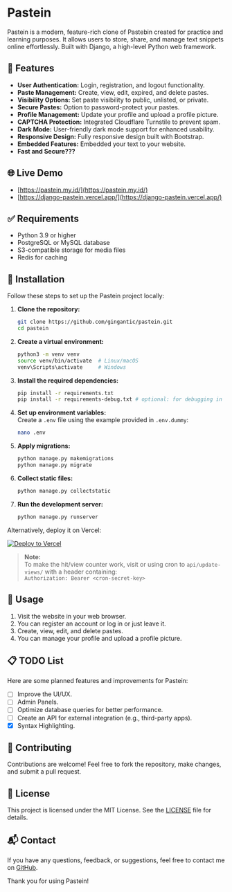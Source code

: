 # Pastein

Pastein is a modern, feature-rich clone of Pastebin created for practice and learning purposes. It allows users to store, share, and manage text snippets online effortlessly. Built with Django, a high-level Python web framework.

## 🌟 Features

- **User Authentication:** Login, registration, and logout functionality.
- **Paste Management:** Create, view, edit, expired, and delete pastes.
- **Visibility Options:** Set paste visibility to public, unlisted, or private.
- **Secure Pastes:** Option to password-protect your pastes.
- **Profile Management:** Update your profile and upload a profile picture.
- **CAPTCHA Protection:** Integrated Cloudflare Turnstile to prevent spam.
- **Dark Mode:** User-friendly dark mode support for enhanced usability.
- **Responsive Design:** Fully responsive design built with Bootstrap.
- **Embedded Features:** Embedded your text to your website.
- **Fast and Secure???**

## 🌐 Live Demo

- [https://pastein.my.id/](https://pastein.my.id/)
- [https://django-pastein.vercel.app/](https://django-pastein.vercel.app/)

## ✅ Requirements

- Python 3.9 or higher
- PostgreSQL or MySQL database
- S3-compatible storage for media files
- Redis for caching

## 🚀 Installation

Follow these steps to set up the Pastein project locally:

1. **Clone the repository:**
    ```sh
    git clone https://github.com/gingantic/pastein.git
    cd pastein
    ```

2. **Create a virtual environment:**
    ```sh
    python3 -m venv venv
    source venv/bin/activate  # Linux/macOS
    venv\Scripts\activate     # Windows
    ```

3. **Install the required dependencies:**
    ```sh
    pip install -r requirements.txt
    pip install -r requirements-debug.txt # optional: for debugging in local
    ```

4. **Set up environment variables:**  
   Create a `.env` file using the example provided in `.env.dummy`:
    ```sh
    nano .env
    ```

5. **Apply migrations:**
    ```sh
    python manage.py makemigrations
    python manage.py migrate
    ```

6. **Collect static files:**
    ```sh
    python manage.py collectstatic
    ```

7. **Run the development server:**
    ```sh
    python manage.py runserver
    ```

Alternatively, deploy it on Vercel:

[![Deploy to Vercel](https://vercel.com/button)](https://vercel.com/import/project?template=https://github.com/gingantic/pastein.git)

> **Note:**  
> To make the hit/view counter work, visit or using cron to `api/update-views/` with a header containing:  
> `Authorization: Bearer <cron-secret-key>`

## 📖 Usage

1. Visit the website in your web browser.
2. You can register an account or log in or just leave it.
3. Create, view, edit, and delete pastes.
4. You can manage your profile and upload a profile picture.

## 📋 TODO List

Here are some planned features and improvements for Pastein:

- [ ] Improve the UI/UX.
- [ ] Admin Panels.
- [ ] Optimize database queries for better performance.
- [ ] Create an API for external integration (e.g., third-party apps).
- [X] Syntax Highlighting.

## 🤝 Contributing

Contributions are welcome! Feel free to fork the repository, make changes, and submit a pull request.

## 📜 License

This project is licensed under the MIT License. See the [LICENSE](LICENSE) file for details.

## 📬 Contact

If you have any questions, feedback, or suggestions, feel free to contact me on [GitHub](https://github.com/gingantic).

Thank you for using Pastein!
